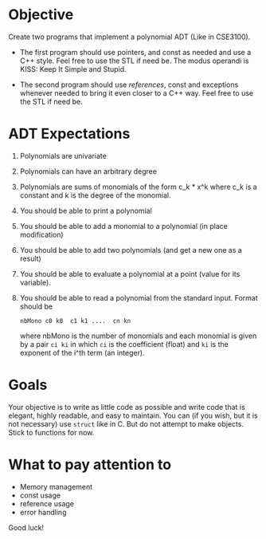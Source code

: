 # Objective

Create two programs that implement a polynomial ADT (Like in CSE3100).

- The first program should use pointers, and const as needed and use 
  a C++ style. Feel free to use the STL if need be. The modus operandi
  is KISS: Keep It Simple and Stupid. 

- The second program should use _references_, const and exceptions
  whenever needed to bring it even closer to a C++ way. Feel free to
  use the STL if need be.
  
# ADT Expectations

1. Polynomials are univariate
2. Polynomials can have an arbitrary degree
3. Polynomials are sums of monomials of the form c_k * x^k where c_k
   is a constant and k is the degree of the monomial.
4. You should be able to print a polynomial
5. You should be able to add a monomial to a polynomial (in place modification)
6. You should be able to add two polynomials (and get a new one as a
   result)
7. You should be able to evaluate a polynomial at a point (value for
   its variable). 
8. You should be able to read a polynomial from the standard
   input. Format should be


   `
   nbMono c0 k0  c1 k1 ....  cn kn
   `


     where nbMono is the number of monomials and each monomial is given
   by a pair `ci ki` in which `ci` is the coefficient (float) and `ki`
   is the exponent of the i^th term (an integer). 
   
# Goals

Your objective is to write as little code as possible and write code
that is elegant, highly readable, and easy to maintain. You can (if
you wish, but it is not necessary) use `struct` like in C. But do not
attempt to make objects. Stick to functions for now. 

# What to pay attention to

- Memory management
- const usage
- reference usage
- error handling

Good luck!



